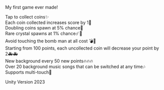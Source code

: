 My first game ever made!

Tap to collect coins✨\
Each coin collected increases score by 1🎯\
Doubling coins spawn at 5% chance💫\
Rare crystal spawns at 1% chance☄️💎\
Avoid touching the bomb man at all cost 💣🎇\
Starting from 100 points, each uncollected coin will decrease your point by 2🚑🚑\
New background every 50 new points🔥🔥🔥\
Over 20 background music songs that can be switched at any time🎶\
Supports multi-touch💪

Unity Version 2023
